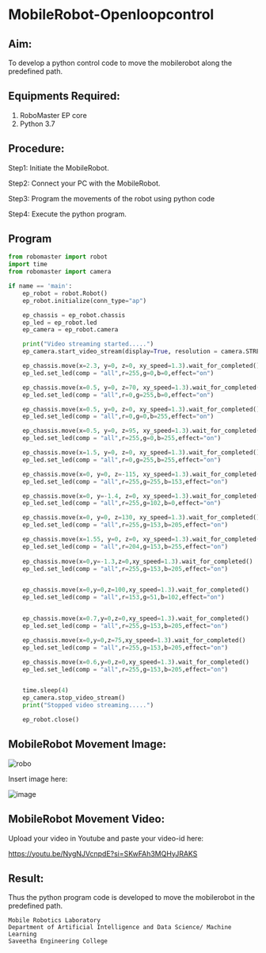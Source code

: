 # MobileRobot-Openloopcontrol
## Aim:

To develop a python control code to move the mobilerobot along the predefined path.

## Equipments Required:
1. RoboMaster EP core
2. Python 3.7

## Procedure:

Step1: Initiate the MobileRobot.

Step2: Connect your PC with the MobileRobot.

Step3: Program the movements of the robot using python code

Step4: Execute the python program.


## Program
```python
from robomaster import robot
import time
from robomaster import camera

if name == 'main':
    ep_robot = robot.Robot()
    ep_robot.initialize(conn_type="ap")

    ep_chassis = ep_robot.chassis
    ep_led = ep_robot.led
    ep_camera = ep_robot.camera

    print("Video streaming started.....")
    ep_camera.start_video_stream(display=True, resolution = camera.STREAM_360P)

    ep_chassis.move(x=2.3, y=0, z=0, xy_speed=1.3).wait_for_completed()
    ep_led.set_led(comp = "all",r=255,g=0,b=0,effect="on")

    ep_chassis.move(x=0.5, y=0, z=70, xy_speed=1.3).wait_for_completed()
    ep_led.set_led(comp = "all",r=0,g=255,b=0,effect="on")

    ep_chassis.move(x=0.5, y=0, z=0, xy_speed=1.3).wait_for_completed()
    ep_led.set_led(comp = "all",r=0,g=0,b=255,effect="on")

    ep_chassis.move(x=0.5, y=0, z=95, xy_speed=1.3).wait_for_completed()
    ep_led.set_led(comp = "all",r=255,g=0,b=255,effect="on")

    ep_chassis.move(x=1.5, y=0, z=0, xy_speed=1.3).wait_for_completed()
    ep_led.set_led(comp = "all",r=0,g=255,b=255,effect="on")

    ep_chassis.move(x=0, y=0, z=-115, xy_speed=1.3).wait_for_completed()
    ep_led.set_led(comp = "all",r=255,g=255,b=153,effect="on")

    ep_chassis.move(x=0, y=-1.4, z=0, xy_speed=1.3).wait_for_completed()
    ep_led.set_led(comp = "all",r=255,g=102,b=0,effect="on")

    ep_chassis.move(x=0, y=0, z=130, xy_speed=1.3).wait_for_completed()
    ep_led.set_led(comp = "all",r=255,g=153,b=205,effect="on")

    ep_chassis.move(x=1.55, y=0, z=0, xy_speed=1.3).wait_for_completed()
    ep_led.set_led(comp = "all",r=204,g=153,b=255,effect="on")
    
    ep_chassis.move(x=0,y=-1.3,z=0,xy_speed=1.3).wait_for_completed()
    ep_led.set_led(comp = "all",r=255,g=153,b=205,effect="on")


    ep_chassis.move(x=0,y=0,z=100,xy_speed=1.3).wait_for_completed()
    ep_led.set_led(comp = "all",r=153,g=51,b=102,effect="on")


    ep_chassis.move(x=0.7,y=0,z=0,xy_speed=1.3).wait_for_completed()
    ep_led.set_led(comp = "all",r=255,g=153,b=205,effect="on")

    ep_chassis.move(x=0,y=0,z=75,xy_speed=1.3).wait_for_completed()
    ep_led.set_led(comp = "all",r=255,g=153,b=205,effect="on")

    ep_chassis.move(x=0.6,y=0,z=0,xy_speed=1.3).wait_for_completed()
    ep_led.set_led(comp = "all",r=255,g=153,b=205,effect="on")


    time.sleep(4)
    ep_camera.stop_video_stream()
    print("Stopped video streaming.....")

    ep_robot.close()
```

## MobileRobot Movement Image:

![robo](./img/robomaster.png)

Insert image here:

![image](https://github.com/surothaaman/mobilerobot-openloopcontrol/assets/133313653/6d0e0498-4c86-4730-9174-647a77a5785f)




## MobileRobot Movement Video:

Upload your video in Youtube and paste your video-id here:

https://youtu.be/NygNJVcnpdE?si=SKwFAh3MQHyJRAKS


## Result:
Thus the python program code is developed to move the mobilerobot in the predefined path.


```
Mobile Robotics Laboratory
Department of Artificial Intelligence and Data Science/ Machine Learning
Saveetha Engineering College
```
